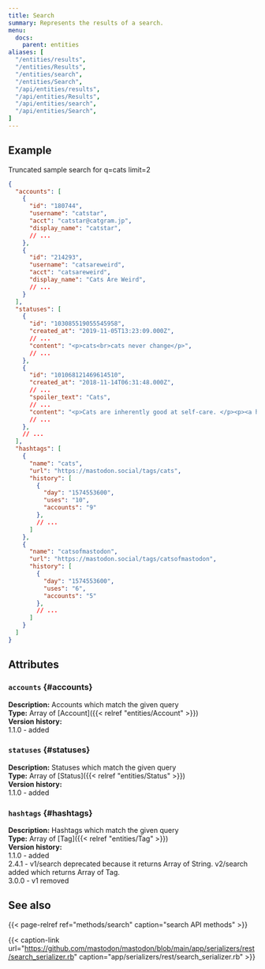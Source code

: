 ```yaml
---
title: Search
summary: Represents the results of a search.
menu:
  docs:
    parent: entities
aliases: [
  "/entities/results",
  "/entities/Results",
  "/entities/search",
  "/entities/Search",
  "/api/entities/results",
  "/api/entities/Results",
  "/api/entities/search",
  "/api/entities/Search",
]
---
```


## Example

Truncated sample search for q=cats limit=2

```json
{
  "accounts": [
    {
      "id": "180744",
      "username": "catstar",
      "acct": "catstar@catgram.jp",
      "display_name": "catstar",
      // ...
    },
    {
      "id": "214293",
      "username": "catsareweird",
      "acct": "catsareweird",
      "display_name": "Cats Are Weird",
      // ...
    }
  ],
  "statuses": [
    {
      "id": "103085519055545958",
      "created_at": "2019-11-05T13:23:09.000Z",
      // ...
      "content": "<p>cats<br>cats never change</p>",
      // ...
    },
    {
      "id": "101068121469614510",
      "created_at": "2018-11-14T06:31:48.000Z",
      // ...
      "spoiler_text": "Cats",
      // ...
      "content": "<p>Cats are inherently good at self-care. </p><p><a href=\"https://mspsocial.net/tags/cats\" class=\"mention hashtag\" rel=\"nofollow noopener noreferrer\" target=\"_blank\">#<span>cats</span}</p>",
      // ...
    },
    // ...
  ],
  "hashtags": [
    {
      "name": "cats",
      "url": "https://mastodon.social/tags/cats",
      "history": [
        {
          "day": "1574553600",
          "uses": "10",
          "accounts": "9"
        },
        // ...
      ]
    },
    {
      "name": "catsofmastodon",
      "url": "https://mastodon.social/tags/catsofmastodon",
      "history": [
        {
          "day": "1574553600",
          "uses": "6",
          "accounts": "5"
        },
        // ...
      ]
    }
  ]
}
```

## Attributes

### `accounts` {#accounts}

**Description:** Accounts which match the given query\
**Type:** Array of [Account]({{< relref "entities/Account" >}})\
**Version history:**\
1.1.0 - added

### `statuses` {#statuses}

**Description:** Statuses which match the given query\
**Type:** Array of [Status]({{< relref "entities/Status" >}})\
**Version history:**\
1.1.0 - added

### `hashtags` {#hashtags}

**Description:** Hashtags which match the given query\
**Type:** Array of [Tag]({{< relref "entities/Tag" >}})\
**Version history:**\
1.1.0 - added\
2.4.1 - v1/search deprecated because it returns Array of String. v2/search added which returns Array of Tag.\
3.0.0 - v1 removed

## See also

{{< page-relref ref="methods/search" caption="search API methods" >}}

{{< caption-link url="https://github.com/mastodon/mastodon/blob/main/app/serializers/rest/search_serializer.rb" caption="app/serializers/rest/search_serializer.rb" >}}



